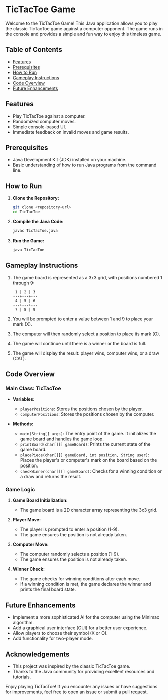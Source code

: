 # TicTacToe Game

Welcome to the TicTacToe Game! This Java application allows you to play the classic TicTacToe game against a computer opponent. The game runs in the console and provides a simple and fun way to enjoy this timeless game.

## Table of Contents
- [Features](#features)
- [Prerequisites](#prerequisites)
- [How to Run](#how-to-run)
- [Gameplay Instructions](#gameplay-instructions)
- [Code Overview](#code-overview)
- [Future Enhancements](#future-enhancements)

## Features
- Play TicTacToe against a computer.
- Randomized computer moves.
- Simple console-based UI.
- Immediate feedback on invalid moves and game results.

## Prerequisites
- Java Development Kit (JDK) installed on your machine.
- Basic understanding of how to run Java programs from the command line.

## How to Run
1. **Clone the Repository:**
    ```sh
    git clone <repository-url>
    cd TicTacToe
    ```

2. **Compile the Java Code:**
    ```sh
    javac TicTacToe.java
    ```

3. **Run the Game:**
    ```sh
    java TicTacToe
    ```

## Gameplay Instructions
1. The game board is represented as a 3x3 grid, with positions numbered 1 through 9:
    ```
     1 | 2 | 3
    ---+---+---
     4 | 5 | 6
    ---+---+---
     7 | 8 | 9
    ```

2. You will be prompted to enter a value between 1 and 9 to place your mark (X).

3. The computer will then randomly select a position to place its mark (O).

4. The game will continue until there is a winner or the board is full.

5. The game will display the result: player wins, computer wins, or a draw (CAT).

## Code Overview
### Main Class: TicTacToe
- **Variables:**
    - `playerPositions`: Stores the positions chosen by the player.
    - `computerPositions`: Stores the positions chosen by the computer.

- **Methods:**
    - `main(String[] args)`: The entry point of the game. It initializes the game board and handles the game loop.
    - `printBoard(char[][] gameBoard)`: Prints the current state of the game board.
    - `placePiece(char[][] gameBoard, int position, String user)`: Places the player's or computer's mark on the board based on the position.
    - `checkWinner(char[][] gameBoard)`: Checks for a winning condition or a draw and returns the result.

### Game Logic
1. **Game Board Initialization:**
    - The game board is a 2D character array representing the 3x3 grid.

2. **Player Move:**
    - The player is prompted to enter a position (1-9).
    - The game ensures the position is not already taken.

3. **Computer Move:**
    - The computer randomly selects a position (1-9).
    - The game ensures the position is not already taken.

4. **Winner Check:**
    - The game checks for winning conditions after each move.
    - If a winning condition is met, the game declares the winner and prints the final board state.

## Future Enhancements
- Implement a more sophisticated AI for the computer using the Minimax algorithm.
- Add a graphical user interface (GUI) for a better user experience.
- Allow players to choose their symbol (X or O).
- Add functionality for two-player mode.

## Acknowledgements
- This project was inspired by the classic TicTacToe game.
- Thanks to the Java community for providing excellent resources and tutorials.

Enjoy playing TicTacToe! If you encounter any issues or have suggestions for improvements, feel free to open an issue or submit a pull request.